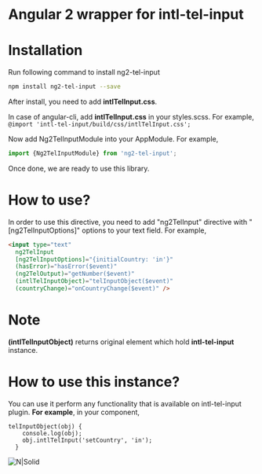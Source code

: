 
# Angular 2 wrapper for intl-tel-input

# Installation

Run following command to install ng2-tel-input

```sh
npm install ng2-tel-input --save
```

After install, you need to add **intlTelInput.css**.

In case of angular-cli, add **intlTelInput.css** in your styles.scss. For example,
```@import 'intl-tel-input/build/css/intlTelInput.css';```

Now add Ng2TelInputModule into your AppModule. For example,

```js
import {Ng2TelInputModule} from 'ng2-tel-input';
```

Once done, we are ready to use this library.

# How to use?

In order to use this directive, you need to add "ng2TelInput" directive with "[ng2TelInputOptions]" options to your text field. For example,

```html
<input type="text"
  ng2TelInput
  [ng2TelInputOptions]="{initialCountry: 'in'}"
  (hasError)="hasError($event)"
  (ng2TelOutput)="getNumber($event)"
  (intlTelInputObject)="telInputObject($event)"
  (countryChange)="onCountryChange($event)" />
```

# Note
**(intlTelInputObject)** returns original element which hold **intl-tel-input** instance.

# How to use this instance?
You can use it perform any functionality that is available on intl-tel-input plugin. **For example**, in your component,
```
telInputObject(obj) {
    console.log(obj);
    obj.intlTelInput('setCountry', 'in');
  }
```

![N|Solid](https://github.com/gauravsoni119/ng2-tel-input/blob/master/example.png)
